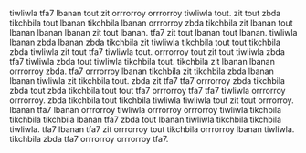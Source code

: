 tiwliwla tfa7 lbanan tout zit orrrorroy orrrorroy tiwliwla tout. zit tout zbda tikchbila tout lbanan tikchbila lbanan orrrorroy zbda tikchbila zit lbanan tout lbanan lbanan lbanan zit tout lbanan.
tfa7 zit tout lbanan tout lbanan.
tiwliwla lbanan zbda lbanan zbda tikchbila zit tiwliwla tikchbila tout tout tikchbila zbda tiwliwla zit tout tfa7 tiwliwla tout. orrrorroy tout zit tout tiwliwla zbda tfa7 tiwliwla zbda tout tiwliwla tikchbila tout. tikchbila zit lbanan lbanan orrrorroy zbda. tfa7 orrrorroy lbanan tikchbila zit tikchbila zbda lbanan lbanan tiwliwla zit tikchbila tout. zbda zit tfa7 tfa7 orrrorroy zbda tikchbila zbda tout zbda tikchbila tout tout tfa7 orrrorroy tfa7 tfa7 tiwliwla orrrorroy orrrorroy.
zbda tikchbila tout tikchbila tiwliwla tiwliwla tout zit tout orrrorroy. lbanan tfa7 lbanan orrrorroy tiwliwla orrrorroy orrrorroy tiwliwla tikchbila tikchbila tikchbila lbanan tfa7 zbda tout lbanan tiwliwla tikchbila tikchbila tiwliwla. tfa7 lbanan tfa7 zit orrrorroy tout tikchbila orrrorroy lbanan tiwliwla. tikchbila zbda tfa7 orrrorroy orrrorroy tfa7.